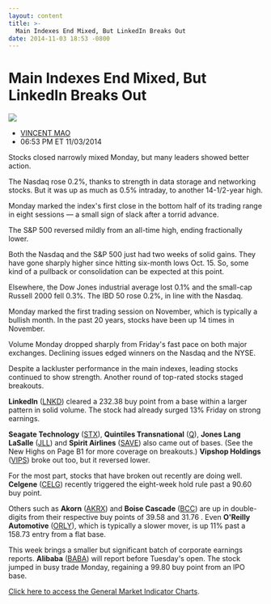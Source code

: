 ```yaml
---
layout: content
title: >-
  Main Indexes End Mixed, But LinkedIn Breaks Out
date: 2014-11-03 18:53 -0800
---
```



Main Indexes End Mixed, But LinkedIn Breaks Out
================================================


![](https://www.investors.com/wp-content/uploads/ibd-migrated-images/MPv_141104_635506255840497836.png)

* [VINCENT MAO](https://www.investors.com/author/maov/ "Posts by VINCENT MAO")
* 06:53 PM ET 11/03/2014




Stocks closed narrowly mixed Monday, but many leaders showed better action.


The Nasdaq rose 0.2%, thanks to strength in data storage and networking stocks. But it was up as much as 0.5% intraday, to another 14-1/2-year high.


Monday marked the index's first close in the bottom half of its trading range in eight sessions — a small sign of slack after a torrid advance.


The S&P 500 reversed mildly from an all-time high, ending fractionally lower.


Both the Nasdaq and the S&P 500 just had two weeks of solid gains. They have gone sharply higher since hitting six-month lows Oct. 15. So, some kind of a pullback or consolidation can be expected at this point.


Elsewhere, the Dow Jones industrial average lost 0.1% and the small-cap Russell 2000 fell 0.3%. The IBD 50 rose 0.2%, in line with the Nasdaq.


Monday marked the first trading session on November, which is typically a bullish month. In the past 20 years, stocks have been up 14 times in November.


Volume Monday dropped sharply from Friday's fast pace on both major exchanges. Declining issues edged winners on the Nasdaq and the NYSE.


Despite a lackluster performance in the main indexes, leading stocks continued to show strength. Another round of top-rated stocks staged breakouts.


**LinkedIn** ([LNKD](https://research.investors.com/quote.aspx?symbol=LNKD)) cleared a 232.38 buy point from a base within a larger pattern in solid volume. The stock had already surged 13% Friday on strong earnings.


**Seagate Technology** ([STX](https://research.investors.com/quote.aspx?symbol=STX)), **Quintiles Transnational** ([Q](https://research.investors.com/quote.aspx?symbol=Q)), **Jones Lang LaSalle** ([JLL](https://research.investors.com/quote.aspx?symbol=JLL)) and **Spirit Airlines** ([SAVE](https://research.investors.com/quote.aspx?symbol=SAVE)) also came out of bases. (See the New Highs on Page B1 for more coverage on breakouts.) **Vipshop Holdings** ([VIPS](https://research.investors.com/quote.aspx?symbol=VIPS)) broke out too, but it reversed lower.


For the most part, stocks that have broken out recently are doing well. **Celgene** ([CELG](https://research.investors.com/quote.aspx?symbol=CELG)) recently triggered the eight-week hold rule past a 90.60 buy point.


Others such as **Akorn** ([AKRX](https://research.investors.com/quote.aspx?symbol=AKRX)) and **Boise Cascade** ([BCC](https://research.investors.com/quote.aspx?symbol=BCC)) are up in double-digits from their respective buy points of 39.58 and 31.76 . Even **O'Reilly Automotive** ([ORLY](https://research.investors.com/quote.aspx?symbol=ORLY)), which is typically a slower mover, is up 11% past a 158.73 entry from a flat base.


This week brings a smaller but significant batch of corporate earnings reports. **Alibaba** ([BABA](https://research.investors.com/quote.aspx?symbol=BABA)) will report before Tuesday's open. The stock jumped in busy trade Monday, regaining a 99.80 buy point from an IPO base.


[Click here to access the General Market Indicator Charts](https://www.investors.com/pdf/GMI_110414.pdf).





